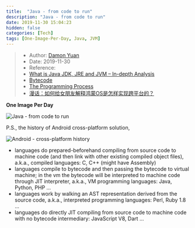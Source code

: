 ```yaml
---
title:  "Java - from code to run"
description: "Java - from code to run"
date: 2019-11-30 15:04:23
hidden: false
categories: [Tech]
tags: [One-Image-Per-Day, Java, JVM]
---
```


> * Author: [Damon Yuan](https://www.damonyuan.com)
> * Date: 2019-11-30
> * Reference: 
> * [What is Java JDK, JRE and JVM – In-depth Analysis](https://howtodoinjava.com/java/basics/jdk-jre-jvm/)
> * [Bytecode](https://en.wikipedia.org/wiki/Bytecode)
> * [The Programming Process](http://www2.hawaii.edu/~takebaya/ics111/process_of_programming/process_of_programming.html)
> * [漫话：如何给女朋友解释鸿蒙OS是怎样实现跨平台的？](https://juejin.im/post/5d50d05ee51d4561da620117)


**One Image Per Day**

![Java - from code to run]({{site.url}}/images/2019-11-30-Java-from-code-to-run/java_from_code_to_run.png "Java - from code to run")

P.S., the history of Android cross-platform solution,

![Android - cross-platform history]({{site.url}}/images/2019-11-30-Java-from-code-to-run/android_cross_platform_solution_history.png "Android - cross-platform history")

- languages do prepared-beforehand compiling from source code to machine code (and then link with other existing compiled object files), a.k.a., compiled languages: C, C++ (might have Assembly)
- languages compile to bytecode and then passing the bytecode to virtual machine; in the vm the bytecode will be interpreted to machine code through JIT interpreter, a.k.a., VM programming languages: Java, Python, PHP ...
- languages work by walking an AST representation derived from the source code, a.k.a., interpreted programming languages: Perl, Ruby 1.8 ...
- languages do directly JIT compiling from source code to machine code with no bytecode intermediary: JavaScript V8, Dart ...